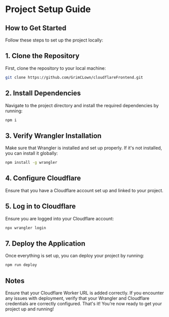 # Project Setup Guide

## How to Get Started

Follow these steps to set up the project locally:

## 1. Clone the Repository

First, clone the repository to your local machine:

```bash
git clone https://github.com/GrimCLown/cloudflareFrontend.git
```

## 2. Install Dependencies

Navigate to the project directory and install the required dependencies by running:

```bash
npm i
```

## 3. Verify Wrangler Installation

Make sure that Wrangler is installed and set up properly. If it's not installed, you can install it globally:

```bash
npm install -g wrangler
```

## 4. Configure Cloudflare

Ensure that you have a Cloudflare account set up and linked to your project.

## 5. Log in to Cloudflare

Ensure you are logged into your Cloudflare account:

```bash
npx wrangler login
```

## 7. Deploy the Application

Once everything is set up, you can deploy your project by running:

```bash
npm run deploy
```

## Notes

Ensure that your Cloudflare Worker URL is added correctly.
If you encounter any issues with deployment, verify that your Wrangler and Cloudflare credentials are correctly configured.
That's it! You’re now ready to get your project up and running!

